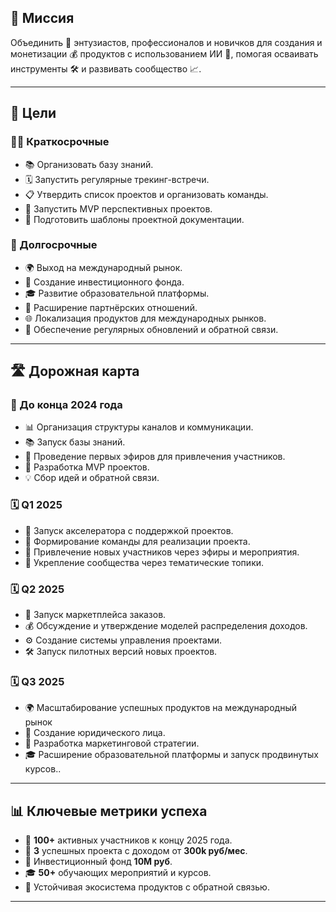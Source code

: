 ## 🎯 Миссия

Объединить 🤝 энтузиастов, профессионалов и новичков для создания и монетизации 💰 продуктов с использованием ИИ 🤖, помогая осваивать инструменты 🛠️ и развивать сообщество 📈.

---

## 🎯 Цели

### 🏃‍♂️ Краткосрочные

- 📚 Организовать базу знаний.
- 🗓️ Запустить регулярные трекинг-встречи.
- 📋 Утвердить список проектов и организовать команды.
- 🚀 Запустить MVP перспективных проектов.
- 📑 Подготовить шаблоны проектной документации.

### 🚀 Долгосрочные

- 🌍 Выход на международный рынок.
- 💸 Создание инвестиционного фонда.
- 🎓 Развитие образовательной платформы.
- 🤝 Расширение партнёрских отношений.
- 🌐 Локализация продуктов для международных рынков.
- 🔄 Обеспечение регулярных обновлений и обратной связи.

---

## 🛣️ Дорожная карта

### 📅 До конца 2024 года

- 📊 Организация структуры каналов и коммуникации.
- 📚 Запуск базы знаний.
- 📡 Проведение первых эфиров для привлечения участников.
- 🚀 Разработка MVP проектов.
- 💡 Сбор идей и обратной связи.

### 🗓️ Q1 2025

- 🚀 Запуск акселератора с поддержкой проектов.
- 👥 Формирование команды для реализации проекта.
- 👫 Привлечение новых участников через эфиры и мероприятия.
- 🧩 Укрепление сообщества через тематические топики.

### 🗓️ Q2 2025

- 🛒 Запуск маркетплейса заказов.
- 💰 Обсуждение и утверждение моделей распределения доходов.
- ⚙️ Создание системы управления проектами.
- 🛠️ Запуск пилотных версий новых проектов.

### 🗓️ Q3 2025

- 🌍 Масштабирование успешных продуктов на международный рынок
- 📜 Создание юридического лица.
- 📣 Разработка маркетинговой стратегии.
- 🎓 Расширение образовательной платформы и запуск продвинутых курсов..

---

## 📊 Ключевые метрики успеха

- 👥 **100+** активных участников к концу 2025 года.
- 🚀 **3** успешных проекта с доходом от **300k руб/мес**.
- 💸 Инвестиционный фонд **10M руб**.
- 🎓 **50+** обучающих мероприятий и курсов.
- 🌱 Устойчивая экосистема продуктов с обратной связью.

---